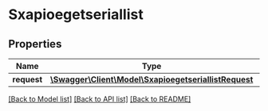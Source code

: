 # Sxapioegetseriallist

## Properties
Name | Type | Description | Notes
------------ | ------------- | ------------- | -------------
**request** | [**\Swagger\Client\Model\SxapioegetseriallistRequest**](SxapioegetseriallistRequest.md) |  | [optional] 

[[Back to Model list]](../README.md#documentation-for-models) [[Back to API list]](../README.md#documentation-for-api-endpoints) [[Back to README]](../README.md)


